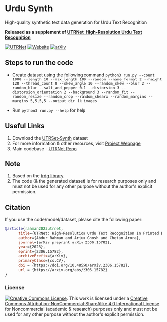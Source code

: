 # Urdu Synth
High-quality synthetic text data generation for Urdu Text Recognition

**Released as a supplement of [UTRNet: High-Resolution Urdu Text Recognition](https://github.com/abdur75648/UTRNet-High-Resolution-Urdu-Text-Recognition)**

[![UTRNet](https://img.shields.io/badge/UTRNet:%20High--Resolution%20Urdu%20Text%20Recognition-blueviolet?logo=github&style=flat-square)](https://github.com/abdur75648/UTRNet-High-Resolution-Urdu-Text-Recognition)
[![Website](https://img.shields.io/badge/Website-Visit%20Here-brightgreen?style=flat-square)](https://abdur75648.github.io/UTRNet/)
[![arXiv](https://img.shields.io/badge/arXiv-2306.15782-darkred.svg)](https://arxiv.org/abs/2306.15782)

## Steps to run the code
* Create dataset using the following command
```python3 run.py --count 1000 --length 10 --max_length 100 --random --name_format 2 --height 128 --thread_count 8 --skew_angle 10 --random_skew --blur 2 --random_blur --salt_and_pepper 0.1 --distorsion 3 --distorsion_orientation 2 --background 3 --random_fit --random_resize --random_crop --random_shearx --random_margins --margins 5,5,5,5 --output_dir 1k_images ```

* Run ```python3 run.py --help``` for help

## Useful Links
1. Download the [UTRSet-Synth](https://csciitd-my.sharepoint.com/:u:/g/personal/ch7190150_iitd_ac_in/EUVd7N9q5ZhDqIXrcN_BhMkBKQuc00ivNZ2_jXZArC2f0g?e=Gubr7c) dataset
2. For more information & other resources, visit [Project Webpage](https://abdur75648.github.io/UTRNet/)
3. Main codebase - [UTRNet Repo](https://github.com/abdur75648/UTRNet-High-Resolution-Urdu-Text-Recognition)

## Note
1. Based on the [trdg library](https://github.com/Belval/TextRecognitionDataGenerator)
2. The code (& the generated dataset) is for research purposes only and must not be used for any other purpose without the author's explicit permission.

## Citation
If you use the code/model/dataset, please cite the following paper:

```BibTeX
@article{rahman2023utrnet,
      title={UTRNet: High-Resolution Urdu Text Recognition In Printed Documents}, 
      author={Abdur Rahman and Arjun Ghosh and Chetan Arora},
      journal={arXiv preprint arXiv:2306.15782},
      year={2023},
      eprint={2306.15782},
      archivePrefix={arXiv},
      primaryClass={cs.CV},
      doi = {https://doi.org/10.48550/arXiv.2306.15782},
      url = {https://arxiv.org/abs/2306.15782}
}
```

### License
[![Creative Commons License](https://i.creativecommons.org/l/by-nc-sa/4.0/88x31.png)](http://creativecommons.org/licenses/by-nc-sa/4.0/). This work is licensed under a [Creative Commons Attribution-NonCommercial-ShareAlike 4.0 International License](http://creativecommons.org/licenses/by-nc-sa/4.0/) for Noncommercial (academic & research) purposes only and must not be used for any other purpose without the author's explicit permission.
